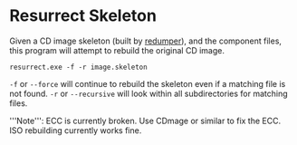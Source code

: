 # Resurrect Skeleton

Given a CD image skeleton (built by [redumper](https://github.com/superg/redumper)), and the component files, this program will attempt to rebuild the original CD image.

```
resurrect.exe -f -r image.skeleton
```

`-f` or `--force` will continue to rebuild the skeleton even if a matching file is not found.
`-r` or `--recursive` will look within all subdirectories for matching files.

'''Note''': ECC is currently broken. Use CDmage or similar to fix the ECC. ISO rebuilding currently works fine.
